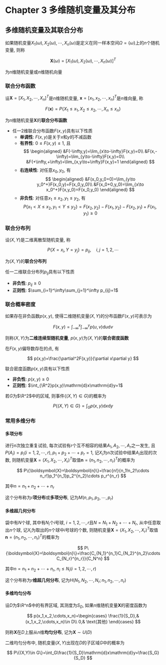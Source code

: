 # Chapter 3 多维随机变量及其分布

## 多维随机变量及其联合分布

如果随机变量$X_1(\omega),X_2(\omega),\cdots,X_n(\omega)$是定义在同一样本空间$\Omega=\{\omega\}$上的$n$个随机变量, 则称

$$
\boldsymbol{X}(\omega)=[X_1(\omega),X_2(\omega),\cdots,X_n(\omega)]^T
$$

为$n$维随机变量或$n$维随机向量

### 联合分布函数

设$\boldsymbol{X}=[X_1,X_2,\cdots,X_n]^T$是$n$维随机变量, $\boldsymbol{x}=[x_1,x_2,\cdots,x_n]^T$是$n$维向量, 称

$$
F(\boldsymbol{x})=P\{X_1\leq x_1,X_2\leq x_2,\cdots,X_n\leq x_n\}
$$

为$n$维随机变量$\boldsymbol{X}$的**联合分布函数**

- 任一$2$维联合分布函数$F(x,y)$具有以下性质
  - **单调性**: $F(x,y)$是关于$x$和$y$的不减函数
  - **有界性**: $0\leq F(x,y)\leq 1$, 且
    $$
    \begin{aligned}
    &F(-\infty,y)=\lim_{x\to-\infty}F(x,y)=0\\
    &F(x,-\infty)=\lim_{y\to-\infty}F(x,y)=0\\
    &F(+\infty,+\infty)=\lim_{x,y\to+\infty}F(x,y)=1
    \end{aligned}
    $$
  - **右连续性**: 对任意$x_0,y_0$, 有
    $$
    \begin{aligned}
    &F(x_0,y_0+0)=\lim_{y\to y_0^+}F(x_0,y)=F(x_0,y_0)\\
    &F(x_0+0,y_0)=\lim_{x\to x_0^+}F(x,y_0)=F(x_0,y_0)
    \end{aligned}
    $$
  - **非负性**: 对任意$x_1\leq x_2,y_1\leq y_2$, 有
    $$
    P\{x_1<X\leq x_2,y_1<Y\leq y_2\}=F(x_2,y_2)-F(x_1,y_2)-F(x_2,y_1)+F(x_1,y_1)\geq 0
    $$

### 联合分布列

设$(X,Y)$是二维离散型随机变量, 称

$$
P\{X=x_i,Y=y_j\}=p_{ij},\quad i,j=1,2,\cdots
$$

为$(X,Y)$的**联合分布列**

任一二维联合分布列$p_{ij}$具有以下性质

- **非负性**: $p_{ij}\geq 0$
- **正则性**: $\sum_{i=1}^\infty\sum_{j=1}^\infty p_{ij}=1$

### 联合概率密度

如果存在非负函数$p(x,y)$, 使得二维随机变量$(X,Y)$的分布函数$F(x,y)$可表示为

$$
F(x,y)=\int_{-\infty}^x\int_{-\infty}^yp(u,v)\mathrm{d}u\mathrm{d}v
$$

则称$(X,Y)$为**二维连续型随机变量**, $p(x,y)$为$(X,Y)$的**联合密度函数**

在$F(x,y)$偏导数存在的点, 有

$$
p(x,y)=\frac{\partial^2F(x,y)}{\partial x\partial y}
$$

联合密度函数$p(x,y)$具有以下性质

- **非负性**: $p(x,y)\geq 0$
- **正则性**: $\int_{\R^2}p(x,y)\mathrm{d}x\mathrm{d}y=1$

若$G$为$\R^2$中的区域, 则事件$\{(X,Y)\in G\}$的概率为

$$
P\{(X,Y)\in G\}=\int_Gp(x,y)\mathrm{d}x\mathrm{d}y
$$

### 常用多维分布

#### 多项分布

进行$n$次独立重复试验, 每次试验有$r$个互不相容的结果$A_1,A_2,\cdots,A_r$之一发生, 且$P(A_i)=p_i(i=1,2,\cdots,r), p_1+p_2+\cdots+p_r=1$, 记$X_i$为$n$次试验中结果$A_i$出现的次数, 则随机变量$\boldsymbol{X}=(X_1,X_2,\cdots,X_r)^T$取值$\boldsymbol{n}=(n_1,n_2,\cdots,n_r)^T$的概率为

$$
P\{\boldsymbol{X}=\boldsymbol{n}\}=\frac{n!}{n_1!n_2!\cdots n_r!}p_1^{n_1}p_2^{n_2}\cdots p_r^{n_r}
$$

其中$n=n_1+n_2+\cdots+n_r$

这个分布称为$r$**项分布**或**多项分布**, 记为$M(n,p_1,p_2,\cdots,p_r)$

#### 多维超几何分布

袋中有$N$个球, 其中有$N_i$个$i$号球, $i=1,2,\cdots,r$且$N=N_1+N_2+\cdots+N_r$, 从中任意取出$n$个球, 记$X_i$为取出的$n$个球中$i$号球的个数, 则随机变量$\boldsymbol{X}=(X_1,X_2,\cdots,X_r)^T$取值$\boldsymbol{n}=(n_1,n_2,\cdots,n_r)^T$的概率为

$$
P\{\boldsymbol{X}=\boldsymbol{n}\}=\frac{C_{N_1}^{n_1}C_{N_2}^{n_2}\cdots C_{N_r}^{n_r}}{C_N^n}
$$

其中$n=n_1+n_2+\cdots+n_r$, $n_i\leq N_i(i=1,2,\cdots,r)$

这个分布称为$r$**维超几何分布**, 记为$H(N_1,N_2,\cdots,N_r;n_1,n_2,\cdots,n_r)$

#### 多维均匀分布

设$D$为$\R^n$中的有界区域, 其测度为$S_D$, 如果$n$维随机变量$\boldsymbol{X}$的密度函数为

$$
p(x_1,x_2,\cdots,x_n)=\begin{cases}
\frac{1}{S_D},& (x_1,x_2,\cdots,x_n)\in D\\
0,& \text{其他}
\end{cases}
$$

则称$\boldsymbol{X}$在$D$上服从$n$维**均匀分布**, 记为$\boldsymbol{X}\sim U(D)$

二维均匀分布中, 随机变量$(X,Y)$出现在$D$的子区域$G$中的概率为

$$
P\{(X,Y)\in G\}=\int_G\frac{1}{S_D}\mathrm{d}x\mathrm{d}y=\frac{S_G}{S_D}
$$
